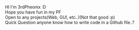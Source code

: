 HI I'm 3rdPheonix :D                   
Hope you have fun in my PF                  
Open to any projects(Web, GUI, etc..)(Not that good :p)       
Quick Question anyone know how to write code in a Github file..?

<!---
3rdPheonix/3rdPheonix is a ✨ special ✨ repository because its `README.md` (this file) appears on your GitHub profile.
You can click the Preview link to take a look at your changes.
--->
